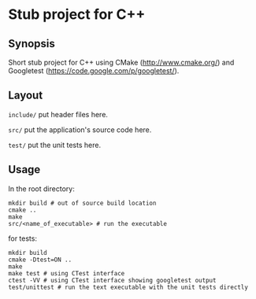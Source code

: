 # Stub project for C++
## Synopsis
Short stub project for C++ using CMake (http://www.cmake.org/) and Googletest 
(https://code.google.com/p/googletest/). 
## Layout
`include/` put header files here.

`src/` put the application's source code here.

`test/` put the unit tests here.

## Usage
In the root directory:

```
mkdir build # out of source build location
cmake ..
make
src/<name_of_executable> # run the executable
```

for tests:

```
mkdir build
cmake -Dtest=ON ..
make
make test # using CTest interface
ctest -VV # using CTest interface showing googletest output
test/unittest # run the text executable with the unit tests directly
```